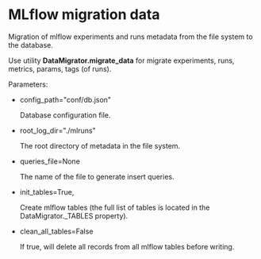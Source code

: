 # MLflow migration data
Migration of  mlflow experiments and runs metadata from the file system to the database.

Use utility **DataMigrator.migrate_data** for migrate experiments, runs, metrics, params, tags (of runs).

Parameters:
* config_path="conf/db.json"

  Database configuration file.
  

* root_log_dir="./mlruns"

  The root directory of metadata in the file system.


* queries_file=None

  The name of the file to generate insert queries.


* init_tables=True, 

    Create mlflow tables (the full list of tables is located in the DataMigrator._TABLES property).


* clean_all_tables=False

    If true, will delete all records from all mlflow tables before writing.
